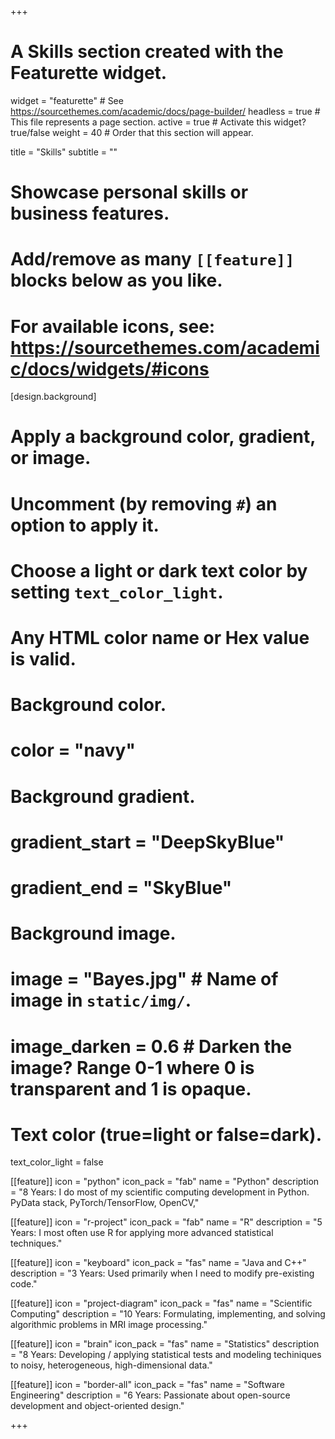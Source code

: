 +++
# A Skills section created with the Featurette widget.
widget = "featurette"  # See https://sourcethemes.com/academic/docs/page-builder/
headless = true  # This file represents a page section.
active = true  # Activate this widget? true/false
weight = 40  # Order that this section will appear.

title = "Skills"
subtitle = ""

# Showcase personal skills or business features.
# 
# Add/remove as many `[[feature]]` blocks below as you like.
# 
# For available icons, see: https://sourcethemes.com/academic/docs/widgets/#icons

[design.background]
  # Apply a background color, gradient, or image.
  #   Uncomment (by removing `#`) an option to apply it.
  #   Choose a light or dark text color by setting `text_color_light`.
  #   Any HTML color name or Hex value is valid.
  
  # Background color.
  # color = "navy"
  
  # Background gradient.
  # gradient_start = "DeepSkyBlue"
  # gradient_end = "SkyBlue"
  
  # Background image.
  # image = "Bayes.jpg"  # Name of image in `static/img/`.
  # image_darken = 0.6  # Darken the image? Range 0-1 where 0 is transparent and 1 is opaque.

  # Text color (true=light or false=dark).
  text_color_light = false  

[[feature]]
  icon = "python"
  icon_pack = "fab"
  name = "Python"
  description = "8 Years: I do most of my scientific computing development in Python. PyData stack, PyTorch/TensorFlow, OpenCV,"

[[feature]]
  icon = "r-project"
  icon_pack = "fab"
  name = "R"
  description = "5 Years: I most often use R for applying more advanced statistical techniques."

[[feature]]
  icon = "keyboard"
  icon_pack = "fas"
  name = "Java and C++"
  description = "3 Years: Used primarily when I need to modify pre-existing code."

[[feature]]
  icon = "project-diagram"
  icon_pack = "fas"
  name = "Scientific Computing"
  description = "10 Years: Formulating, implementing, and solving algorithmic problems in MRI image processing."  
  
[[feature]]
  icon = "brain"
  icon_pack = "fas"
  name = "Statistics"
  description = "8 Years: Developing / applying statistical tests and modeling techiniques to noisy, heterogeneous, high-dimensional data."


[[feature]]
  icon = "border-all"
  icon_pack = "fas"
  name = "Software Engineering"
  description = "6 Years: Passionate about open-source development and object-oriented design."

+++
